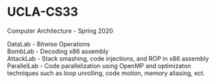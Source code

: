 # UCLA-CS33
Computer Architecture - Spring 2020


DataLab - Bitwise Operations  
BombLab - Decoding x86 assembly  
AttackLab - Stack smashing, code injections, and ROP in x86 assembly  
ParallelLab - Code parallelization using OpenMP and optimizaton techniques such as loop unrolling, code motion, memory aliasing, ect.
